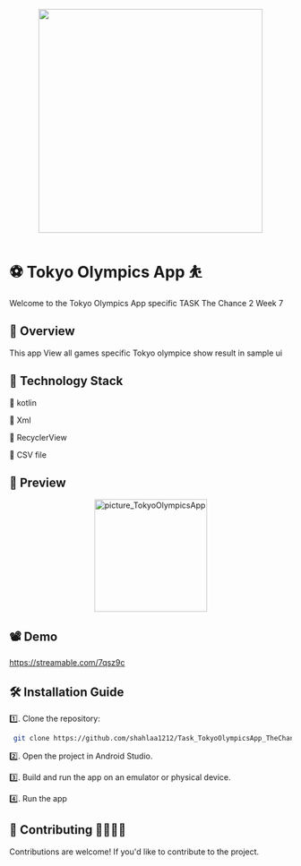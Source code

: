 <p align="center">
  <img width ="400" src="https://github.com/shahlaa1212/Task_TokyoOlympicsApp_TheChance2/assets/74646502/1c522f07-3c7c-44fc-8499-0a2b976685e2.png">
</p>

# ⚽️ Tokyo Olympics App ⛹️
Welcome to the Tokyo Olympics App specific TASK The Chance 2 Week 7

## 💫 Overview
This app View all games specific Tokyo olympice show result in sample ui 

## 📌 Technology Stack 

🔘 kotlin

🔘 Xml

🔘 RecyclerView

🔘 CSV file

## 📸 Preview
<p align="center">
<img width="201" alt="picture_TokyoOlympicsApp" src="https://github.com/shahlaa1212/Task_TokyoOlympicsApp_TheChance2/assets/74646502/fa1bf57a-c2a0-4a9b-be1f-ca0681bae1aa" />
</p>

## 📽 Demo
https://streamable.com/7qsz9c

## 🛠 Installation Guide 

 1️⃣. Clone the repository:

 ```bash
  git clone https://github.com/shahlaa1212/Task_TokyoOlympicsApp_TheChance2.git
 ```

2️⃣. Open the project in Android Studio.
   
3️⃣. Build and run the app on an emulator or physical device.
   
4️⃣. Run the app

## 🙏 Contributing 🫱🏼‍🫲🏻

Contributions are welcome! If you'd like to contribute to the project.



